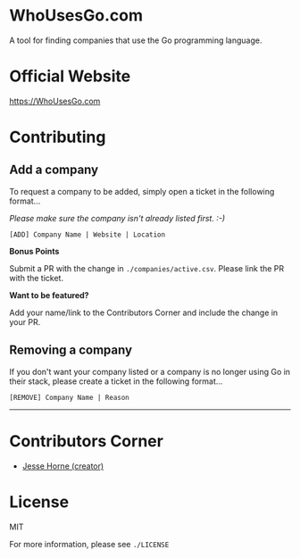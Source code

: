 WhoUsesGo.com
===

A tool for finding companies that use the Go programming language.

# Official Website

https://WhoUsesGo.com

# Contributing

## Add a company

To request a company to be added, simply open a ticket in the following format...

*Please make sure the company isn't already listed first. :-)*

```
[ADD] Company Name | Website | Location
```

**Bonus Points**

Submit a PR with the change in `./companies/active.csv`. Please link the PR with the ticket.

**Want to be featured?**

Add your name/link to the Contributors Corner and include the change in your PR.

## Removing a company

If you don't want your company listed or a company is no longer using Go in their stack, please create a ticket in the following format...

```
[REMOVE] Company Name | Reason
```

---

# Contributors Corner

* [Jesse Horne (creator)](https://linkedin.com/in/jesseleehorne)

# License

MIT

For more information, please see `./LICENSE`